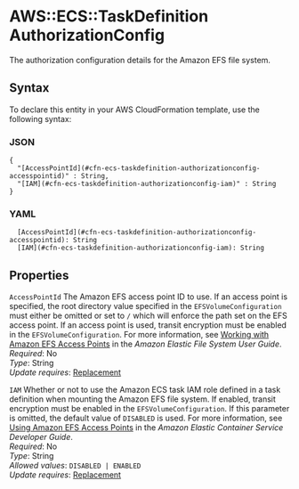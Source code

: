 # AWS::ECS::TaskDefinition AuthorizationConfig<a name="aws-properties-ecs-taskdefinition-authorizationconfig"></a>

The authorization configuration details for the Amazon EFS file system\.

## Syntax<a name="aws-properties-ecs-taskdefinition-authorizationconfig-syntax"></a>

To declare this entity in your AWS CloudFormation template, use the following syntax:

### JSON<a name="aws-properties-ecs-taskdefinition-authorizationconfig-syntax.json"></a>

```
{
  "[AccessPointId](#cfn-ecs-taskdefinition-authorizationconfig-accesspointid)" : String,
  "[IAM](#cfn-ecs-taskdefinition-authorizationconfig-iam)" : String
}
```

### YAML<a name="aws-properties-ecs-taskdefinition-authorizationconfig-syntax.yaml"></a>

```
  [AccessPointId](#cfn-ecs-taskdefinition-authorizationconfig-accesspointid): String
  [IAM](#cfn-ecs-taskdefinition-authorizationconfig-iam): String
```

## Properties<a name="aws-properties-ecs-taskdefinition-authorizationconfig-properties"></a>

`AccessPointId`  <a name="cfn-ecs-taskdefinition-authorizationconfig-accesspointid"></a>
The Amazon EFS access point ID to use\. If an access point is specified, the root directory value specified in the `EFSVolumeConfiguration` must either be omitted or set to `/` which will enforce the path set on the EFS access point\. If an access point is used, transit encryption must be enabled in the `EFSVolumeConfiguration`\. For more information, see [Working with Amazon EFS Access Points](https://docs.aws.amazon.com/efs/latest/ug/efs-access-points.html) in the *Amazon Elastic File System User Guide*\.  
*Required*: No  
*Type*: String  
*Update requires*: [Replacement](https://docs.aws.amazon.com/AWSCloudFormation/latest/UserGuide/using-cfn-updating-stacks-update-behaviors.html#update-replacement)

`IAM`  <a name="cfn-ecs-taskdefinition-authorizationconfig-iam"></a>
Whether or not to use the Amazon ECS task IAM role defined in a task definition when mounting the Amazon EFS file system\. If enabled, transit encryption must be enabled in the `EFSVolumeConfiguration`\. If this parameter is omitted, the default value of `DISABLED` is used\. For more information, see [Using Amazon EFS Access Points](https://docs.aws.amazon.com/AmazonECS/latest/developerguide/efs-volumes.html#efs-volume-accesspoints) in the *Amazon Elastic Container Service Developer Guide*\.  
*Required*: No  
*Type*: String  
*Allowed values*: `DISABLED | ENABLED`  
*Update requires*: [Replacement](https://docs.aws.amazon.com/AWSCloudFormation/latest/UserGuide/using-cfn-updating-stacks-update-behaviors.html#update-replacement)